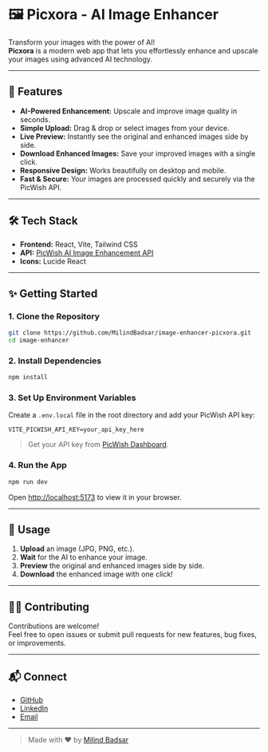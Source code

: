 # 🖼️ Picxora - AI Image Enhancer

Transform your images with the power of AI!  
**Picxora** is a modern web app that lets you effortlessly enhance and upscale your images using advanced AI technology.

---

## 🚀 Features

- **AI-Powered Enhancement:** Upscale and improve image quality in seconds.
- **Simple Upload:** Drag & drop or select images from your device.
- **Live Preview:** Instantly see the original and enhanced images side by side.
- **Download Enhanced Images:** Save your improved images with a single click.
- **Responsive Design:** Works beautifully on desktop and mobile.
- **Fast & Secure:** Your images are processed quickly and securely via the PicWish API.

---

## 🛠️ Tech Stack

- **Frontend:** React, Vite, Tailwind CSS
- **API:** [PicWish AI Image Enhancement API](https://picwish.com/api)
- **Icons:** Lucide React

---

## ✨ Getting Started

### 1. Clone the Repository

```bash
git clone https://github.com/MilindBadsar/image-enhancer-picxora.git
cd image-enhancer
```

### 2. Install Dependencies

```bash
npm install
```

### 3. Set Up Environment Variables

Create a `.env.local` file in the root directory and add your PicWish API key:

```
VITE_PICWISH_API_KEY=your_api_key_here
```

> Get your API key from [PicWish Dashboard](https://picwish.com/api).

### 4. Run the App

```bash
npm run dev
```

Open [http://localhost:5173](http://localhost:5173) to view it in your browser.

---

## 📸 Usage

1. **Upload** an image (JPG, PNG, etc.).
2. **Wait** for the AI to enhance your image.
3. **Preview** the original and enhanced images side by side.
4. **Download** the enhanced image with one click!

---

## 🧑‍💻 Contributing

Contributions are welcome!  
Feel free to open issues or submit pull requests for new features, bug fixes, or improvements.

---

## 📬 Connect

- [GitHub](https://github.com/MilindBadsar)
- [LinkedIn](https://www.linkedin.com/in/milindbadsar/)
- [Email](mailto:milindbadsar@gmail.com)

---

> Made with ❤️ by [Milind Badsar](https://github.com/MilindBadsar)
